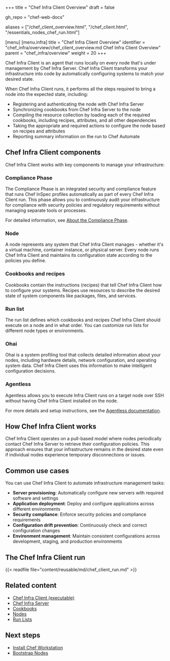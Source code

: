 +++
title = "Chef Infra Client Overview"
draft = false

gh_repo = "chef-web-docs"

aliases = ["/chef_client_overview.html", "/chef_client.html", "/essentials_nodes_chef_run.html"]

[menu]
  [menu.infra]
    title = "Chef Infra Client Overview"
    identifier = "chef_infra/overview/chef_client_overview.md Chef Infra Client Overview"
    parent = "chef_infra/overview"
    weight = 20
+++

Chef Infra Client is an agent that runs locally on every node that's under management by Chef Infra Server.
Chef Infra Client transforms your infrastructure into code by automatically configuring systems to match your desired state.

When Chef Infra Client runs, it performs all the steps required to bring a node into the expected state, including:

- Registering and authenticating the node with Chef Infra Server
- Synchronizing cookbooks from Chef Infra Server to the node
- Compiling the resource collection by loading each of the required cookbooks, including recipes, attributes, and all other dependencies
- Taking the appropriate and required actions to configure the node based on recipes and attributes
- Reporting summary information on the run to Chef Automate

## Chef Infra Client components

Chef Infra Client works with key components to manage your infrastructure:

### Compliance Phase

The Compliance Phase is an integrated security and compliance feature that runs Chef InSpec profiles automatically as part of every Chef Infra Client run.
This phase allows you to continuously audit your infrastructure for compliance with security policies and regulatory requirements without managing separate tools or processes.

For detailed information, see [About the Compliance Phase](/chef_compliance_phase/).

### Node

A node represents any system that Chef Infra Client manages - whether it's a virtual machine, container instance, or physical server.
Every node runs Chef Infra Client and maintains its configuration state according to the policies you define.

### Cookbooks and recipes

Cookbooks contain the instructions (recipes) that tell Chef Infra Client how to configure your systems.
Recipes use resources to describe the desired state of system components like packages, files, and services.

### Run list

The run list defines which cookbooks and recipes Chef Infra Client should execute on a node and in what order.
You can customize run lists for different node types or environments.

### Ohai

Ohai is a system profiling tool that collects detailed information about your nodes, including hardware details, network configuration, and operating system data.
Chef Infra Client uses this information to make intelligent configuration decisions.

### Agentless

Agentless allows you to execute Infra Client runs on a target node over SSH without having Chef Infra Client installed on the node.

For more details and setup instructions, see the [Agentless documentation](/target_mode/).

## How Chef Infra Client works

Chef Infra Client operates on a pull-based model where nodes periodically contact Chef Infra Server to retrieve their configuration policies.
This approach ensures that your infrastructure remains in the desired state even if individual nodes experience temporary disconnections or issues.

## Common use cases

You can use Chef Infra Client to automate infrastructure management tasks:

- **Server provisioning**: Automatically configure new servers with required software and settings
- **Application deployment**: Deploy and configure applications across different environments
- **Security compliance**: Enforce security policies and compliance requirements
- **Configuration drift prevention**: Continuously check and correct configuration changes
- **Environment management**: Maintain consistent configurations across development, staging, and production environments

## The Chef Infra Client run

{{< readfile file="content/reusable/md/chef_client_run.md" >}}

## Related content

- [Chef Infra Client (executable)](/ctl_chef_client/)
- [Chef Infra Server](/server/)
- [Cookbooks](/cookbooks/)
- [Nodes](/nodes/)
- [Run Lists](/run_lists/)

## Next steps

- [Install Chef Workstation](/workstation/install_workstation/)
- [Bootstrap Nodes](/install_bootstrap/)
